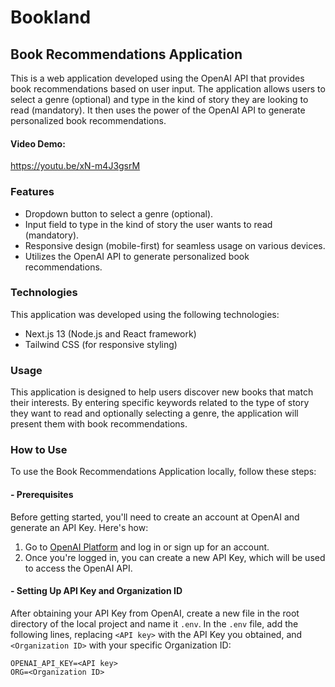 
# Bookland 
## Book Recommendations Application

This is a web application developed using the OpenAI API that provides book recommendations based on user input. The application allows users to select a genre (optional) and type in the kind of story they are looking to read (mandatory). It then uses the power of the OpenAI API to generate personalized book recommendations.

#### Video Demo: 
https://youtu.be/xN-m4J3gsrM


### Features
- Dropdown button to select a genre (optional).
- Input field to type in the kind of story the user wants to read (mandatory).
- Responsive design (mobile-first) for seamless usage on various devices.
- Utilizes the OpenAI API to generate personalized book recommendations.


### Technologies
This application was developed using the following technologies:

- Next.js 13 (Node.js and React framework)
- Tailwind CSS (for responsive styling)


### Usage
This application is designed to help users discover new books that match their interests. By entering specific keywords related to the type of story they want to read and optionally selecting a genre, the application will present them with book recommendations.


### How to Use
To use the Book Recommendations Application locally, follow these steps:


#### - Prerequisites
Before getting started, you'll need to create an account at OpenAI and generate an API Key. Here's how:

1. Go to [OpenAI Platform](https://platform.openai.com/account/api-keys) and log in or sign up for an account.
2. Once you're logged in, you can create a new API Key, which will be used to access the OpenAI API.

#### - Setting Up API Key and Organization ID

After obtaining your API Key from OpenAI, create a new file in the root directory of the local project and name it `.env`.
In the `.env` file, add the following lines, replacing `<API key>` with the API Key you obtained, and `<Organization ID>` with your specific Organization ID:

```
OPENAI_API_KEY=<API key>
ORG=<Organization ID>
```


